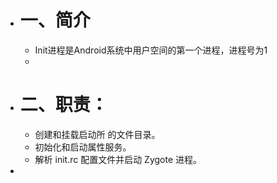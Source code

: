- # 一、简介
	- Init进程是Android系统中用户空间的第一个进程，进程号为1
	-
- # 二、职责：
	- 创建和挂载启动所 的文件目录。
	- 初始化和启动属性服务。
	- 解析 init.rc 配置文件并启动 Zygote 进程。
-